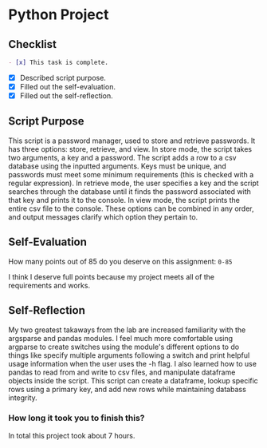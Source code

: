 # Python Project

## Checklist

```md
- [x] This task is complete.
```

- [x] Described script purpose.
- [x] Filled out the self-evaluation.
- [x] Filled out the self-reflection.

## Script Purpose

This script is a password manager, used to store and retrieve passwords. It has three options: store, retrieve, and view. In store mode, the script takes two arguments, a key and a password. The script adds a row to a csv database using the inputted arguments. Keys must be unique, and passwords must meet some minimum requirements (this is checked with a regular expression). In retrieve mode, the user specifies a key and the script searches through the database until it finds the password associated with that key and prints it to the console. In view mode, the script prints the entire csv file to the console. These options can be combined in any order, and output messages clarify which option they pertain to. 

## Self-Evaluation

How many points out of 85 do you deserve on this assignment: `0-85`

I think I deserve full points because my project meets all of the requirements and works.

## Self-Reflection
<!-- What did you learn that you found interesting -->

My two greatest takaways from the lab are increased familiarity with the argsparse and pandas modules. I feel much more comfortable using argparse to create switches using the module's different options to do things like specify multiple arguments following a switch and print helpful usage information when the user uses the -h flag. I also learned how to use pandas to read from and write to csv files, and manipulate dataframe objects inside the script. This script can create a dataframe, lookup specific rows using a primary key, and add new rows while maintaining databass integrity. 
### How long it took you to finish this?

In total this project took about 7 hours.
